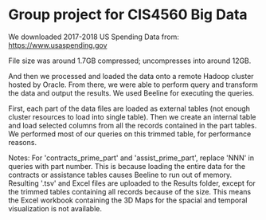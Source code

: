 # Group project for CIS4560 Big Data

We downloaded 2017-2018 US Spending Data from:
https://www.usaspending.gov

File size was around 1.7GB compressed; uncompresses into around 12GB.

And then we processed and loaded the data onto a remote Hadoop cluster hosted by Oracle.
From there, we were able to perform query and transform the data and output the results.
We used Beeline for executing the queries.

First, each part of the data files are loaded as external tables (not enough cluster resources to load into single table).
Then we create an internal table and load selected columns from all the records contained in the part tables.
We performed most of our queries on this trimmed table, for performance reasons.

Notes:
For 'contracts_prime_part' and 'assist_prime_part', replace 'NNN' in queries with part number.
This is because loading the entire data for the contracts or assistance tables causes Beeline to run out of memory.
Resulting '.tsv' and Excel files are uploaded to the Results folder, except for the trimmed tables containing all records because of the size. This means the Excel workbook containing the 3D Maps for the spacial and temporal visualization is not available.
